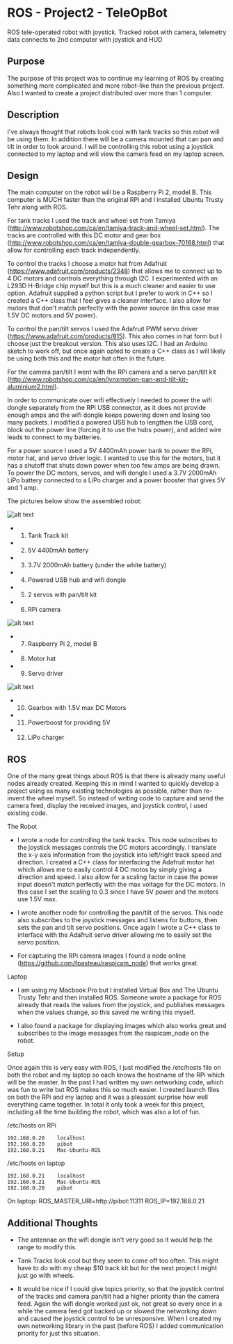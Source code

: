 ROS - Project2 - TeleOpBot
==========================
ROS tele-operated robot with joystick. Tracked robot with camera, telemetry data connects to 2nd computer with joystick and HUD


Purpose
-------

The purpose of this project was to continue my learning of ROS by creating something more complicated and more robot-like than the previous project. Also I wanted to create a project distributed over more than 1 computer.


Description
-----------

I've always thought that robots look cool with tank tracks so this robot will be using them. In addition there will be a camera mounted that can pan and tilt in order to look around. I will be controlling this robot using a joystick connected to my laptop and will view the camera feed on my laptop screen.


Design
------

The main computer on the robot will be a Raspberry Pi 2, model B. This computer is MUCH faster than the original RPi and I installed Ubuntu Trusty Tehr along with ROS.

For tank tracks I used the track and wheel set from Tamiya (http://www.robotshop.com/ca/en/tamiya-track-and-wheel-set.html). The tracks are controlled with this DC motor and gear box (http://www.robotshop.com/ca/en/tamiya-double-gearbox-70168.html) that allow for controlling each track independently.

To control the tracks I choose a motor hat from Adafruit (https://www.adafruit.com/products/2348) that allows me to connect up to 4 DC motors and controls everything through I2C. I experimented with an L293D H-Bridge chip myself but this is a much cleaner and easier to use option. Adafruit supplied a python script but I prefer to work in C++ so I created a C++ class that I feel gives a cleaner interface. I also allow for motors that don't match perfectly with the power source (in this case max 1.5V DC motors and 5V power).

To control the pan/tilt servos I used the Adafruit PWM servo driver (https://www.adafruit.com/products/815). This also comes in hat form but I choose just the breakout version. This also uses I2C. I had an Arduino sketch to work off, but once again opted to create a C++ class as I will likely be using both this and the motor hat often in the future.

For the camera pan/tilt I went with the RPi camera and a servo pan/tilt kit (http://www.robotshop.com/ca/en/lynxmotion-pan-and-tilt-kit-aluminium2.html).

In order to communicate over wifi effectively I needed to power the wifi dongle separately from the RPi USB connector, as it does not provide enough amps and the wifi dongle keeps powering down and losing too many packets. I modified a powered USB hub to lengthen the USB cord, block out the power line (forcing it to use the hubs power), and added wire leads to connect to my batteries.

For a power source I used a 5V 4400mAh power bank to power the RPi, motor hat, and servo driver logic. I wanted to use this for the motors, but it has a shutoff that shuts down power when too few amps are being drawn. To power the DC motors, servos, and wifi dongle I used a 3.7V 2000mAh LiPo battery connected to a LiPo charger and a power booster that gives 5V and 1 amp.

The pictures below show the assembled robot:

![alt text](http://www.typhoonsoftware.com/GitHub/ROS_Project2_TeleOpBot/teleOpProject1.jpg "Project Design 1")

- 1) Tank Track kit
- 2) 5V 4400mAh battery
- 3) 3.7V 2000mAh battery (under the white battery)
- 4) Powered USB hub and wifi dongle
- 5) 2 servos with pan/tilt kit
- 6) RPi camera


![alt text](http://www.typhoonsoftware.com/GitHub/ROS_Project2_TeleOpBot/teleOpProject2.jpg "Project Design 2")

- 7) Raspberry Pi 2, model B
- 8) Motor hat
- 9) Servo driver


![alt text](http://www.typhoonsoftware.com/GitHub/ROS_Project2_TeleOpBot/teleOpProject3.jpg "Project Design 3")

- 10) Gearbox with 1.5V max DC Motors
- 11) Powerboost for providing 5V
- 12) LiPo charger


ROS
---

One of the many great things about ROS is that there is already many useful nodes already created. Keeping this in mind I wanted to quickly develop a project using as many existing technologies as possible, rather than re-invent the wheel myself. So instead of writing code to capture and send the camera feed, display the received images, and joystick control, I used existing code.

The Robot

- I wrote a node for controlling the tank tracks. This node subscribes to the joystick messages controls the DC motors accordingly. I translate the x-y axis information from the joystick into left/right track speed and direction. I created a C++ class for interfacing the Adafruit motor hat which allows me to easily control 4 DC motos by simply giving a direction and speed. I also allow for a scaling factor in case the power input doesn't match perfectly with the max voltage for the DC motors. In this case I set the scaling to 0.3 since I have 5V power and the motors use 1.5V max.

- I wrote another node for controlling the pan/tilt of the servos. This node also subscribes to the joystick messages and listens for buttons, then sets the pan and tilt servo positions. Once again I wrote a C++ class to interface with the Adafruit servo driver allowing me to easily set the servo position.

- For capturing the RPi camera images I found a node online (https://github.com/fpasteau/raspicam_node) that works great.

Laptop

- I am using my Macbook Pro but I installed Virtual Box and The Ubuntu Trusty Tehr and then installed ROS. Someone wrote a package for ROS already that reads the values from the joystick, and publishes messages when the values change, so this saved me writing this myself.

- I also found a package for displaying images which also works great and subscribes to the image messages from the raspicam_node on the robot.

Setup

Once again this is very easy with ROS, I just modified the /etc/hosts file on both the robot and my laptop so each knows the hostname of the RPi which will be the master. In the past I had written my own networking code, which was fun to write but ROS makes this so much easier. I created launch files on both the RPi and my laptop and it was a pleasant surprise how well everything came together. In total it only took a week for this project, including all the time building the robot, which was also a lot of fun.

/etc/hosts on RPi
```
192.168.0.20    localhost
192.168.0.20    pibot
192.168.0.21    Mac-Ubuntu-ROS
```

/etc/hosts on laptop
```
192.168.0.21    localhost
192.168.0.21    Mac-Ubuntu-ROS
192.168.0.20    pibot
```

On laptop:
ROS_MASTER_URI=http://pibot:11311
ROS_IP=192.168.0.21


Additional Thoughts
-------------------

- The antennae on the wifi dongle isn't very good so it would help the range to modify this.

- Tank Tracks look cool but they seem to come off too often. This might have to do with my cheap $10 track kit but for the next project I might just go with wheels.

- It would be nice if I could give topics priority, so that the joystick control of the tracks and camera pan/tilt had a higher priority than the camera feed. Again the wifi dongle worked just ok, not great so every once in a while  the camera feed got backed up or slowed the networking down and caused the joystick control to be unresponsive. When I created my own networking library in the past (before ROS) I added communication priority for just this situation.
